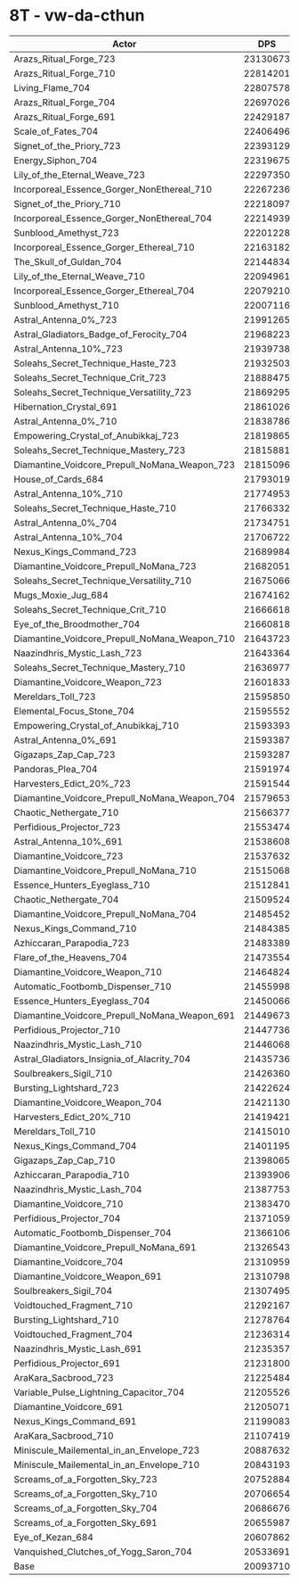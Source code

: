 # 8T - vw-da-cthun
| Actor | DPS | Increase |
|---|:---:|:---:|
|Arazs_Ritual_Forge_723|23130673|15.11%|
|Arazs_Ritual_Forge_710|22814201|13.54%|
|Living_Flame_704|22807578|13.51%|
|Arazs_Ritual_Forge_704|22697026|12.96%|
|Arazs_Ritual_Forge_691|22429187|11.62%|
|Scale_of_Fates_704|22406496|11.51%|
|Signet_of_the_Priory_723|22393129|11.44%|
|Energy_Siphon_704|22319675|11.08%|
|Lily_of_the_Eternal_Weave_723|22297350|10.97%|
|Incorporeal_Essence_Gorger_NonEthereal_710|22267236|10.82%|
|Signet_of_the_Priory_710|22218097|10.57%|
|Incorporeal_Essence_Gorger_NonEthereal_704|22214939|10.56%|
|Sunblood_Amethyst_723|22201228|10.49%|
|Incorporeal_Essence_Gorger_Ethereal_710|22163182|10.30%|
|The_Skull_of_Guldan_704|22144834|10.21%|
|Lily_of_the_Eternal_Weave_710|22094961|9.96%|
|Incorporeal_Essence_Gorger_Ethereal_704|22079210|9.88%|
|Sunblood_Amethyst_710|22007116|9.52%|
|Astral_Antenna_0%_723|21991265|9.44%|
|Astral_Gladiators_Badge_of_Ferocity_704|21968223|9.33%|
|Astral_Antenna_10%_723|21939738|9.19%|
|Soleahs_Secret_Technique_Haste_723|21932503|9.15%|
|Soleahs_Secret_Technique_Crit_723|21888475|8.93%|
|Soleahs_Secret_Technique_Versatility_723|21869295|8.84%|
|Hibernation_Crystal_691|21861026|8.80%|
|Astral_Antenna_0%_710|21838786|8.68%|
|Empowering_Crystal_of_Anubikkaj_723|21819865|8.59%|
|Soleahs_Secret_Technique_Mastery_723|21815881|8.57%|
|Diamantine_Voidcore_Prepull_NoMana_Weapon_723|21815096|8.57%|
|House_of_Cards_684|21793019|8.46%|
|Astral_Antenna_10%_710|21774953|8.37%|
|Soleahs_Secret_Technique_Haste_710|21766332|8.32%|
|Astral_Antenna_0%_704|21734751|8.17%|
|Astral_Antenna_10%_704|21706722|8.03%|
|Nexus_Kings_Command_723|21689984|7.94%|
|Diamantine_Voidcore_Prepull_NoMana_723|21682051|7.90%|
|Soleahs_Secret_Technique_Versatility_710|21675066|7.87%|
|Mugs_Moxie_Jug_684|21674162|7.87%|
|Soleahs_Secret_Technique_Crit_710|21666618|7.83%|
|Eye_of_the_Broodmother_704|21660818|7.80%|
|Diamantine_Voidcore_Prepull_NoMana_Weapon_710|21643723|7.71%|
|Naazindhris_Mystic_Lash_723|21643364|7.71%|
|Soleahs_Secret_Technique_Mastery_710|21636977|7.68%|
|Diamantine_Voidcore_Weapon_723|21601833|7.51%|
|Mereldars_Toll_723|21595850|7.48%|
|Elemental_Focus_Stone_704|21595552|7.47%|
|Empowering_Crystal_of_Anubikkaj_710|21593393|7.46%|
|Astral_Antenna_0%_691|21593387|7.46%|
|Gigazaps_Zap_Cap_723|21593287|7.46%|
|Pandoras_Plea_704|21591974|7.46%|
|Harvesters_Edict_20%_723|21591544|7.45%|
|Diamantine_Voidcore_Prepull_NoMana_Weapon_704|21579653|7.40%|
|Chaotic_Nethergate_710|21566377|7.33%|
|Perfidious_Projector_723|21553474|7.26%|
|Astral_Antenna_10%_691|21538608|7.19%|
|Diamantine_Voidcore_723|21537632|7.19%|
|Diamantine_Voidcore_Prepull_NoMana_710|21515068|7.07%|
|Essence_Hunters_Eyeglass_710|21512841|7.06%|
|Chaotic_Nethergate_704|21509524|7.05%|
|Diamantine_Voidcore_Prepull_NoMana_704|21485452|6.93%|
|Nexus_Kings_Command_710|21484385|6.92%|
|Azhiccaran_Parapodia_723|21483389|6.92%|
|Flare_of_the_Heavens_704|21473554|6.87%|
|Diamantine_Voidcore_Weapon_710|21464824|6.82%|
|Automatic_Footbomb_Dispenser_710|21455998|6.78%|
|Essence_Hunters_Eyeglass_704|21450066|6.75%|
|Diamantine_Voidcore_Prepull_NoMana_Weapon_691|21449673|6.75%|
|Perfidious_Projector_710|21447736|6.74%|
|Naazindhris_Mystic_Lash_710|21446068|6.73%|
|Astral_Gladiators_Insignia_of_Alacrity_704|21435736|6.68%|
|Soulbreakers_Sigil_710|21426360|6.63%|
|Bursting_Lightshard_723|21422624|6.61%|
|Diamantine_Voidcore_Weapon_704|21421130|6.61%|
|Harvesters_Edict_20%_710|21419421|6.60%|
|Mereldars_Toll_710|21415010|6.58%|
|Nexus_Kings_Command_704|21401195|6.51%|
|Gigazaps_Zap_Cap_710|21398065|6.49%|
|Azhiccaran_Parapodia_710|21393906|6.47%|
|Naazindhris_Mystic_Lash_704|21387753|6.44%|
|Diamantine_Voidcore_710|21383470|6.42%|
|Perfidious_Projector_704|21371059|6.36%|
|Automatic_Footbomb_Dispenser_704|21366106|6.33%|
|Diamantine_Voidcore_Prepull_NoMana_691|21326543|6.14%|
|Diamantine_Voidcore_704|21310959|6.06%|
|Diamantine_Voidcore_Weapon_691|21310798|6.06%|
|Soulbreakers_Sigil_704|21307495|6.04%|
|Voidtouched_Fragment_710|21292167|5.96%|
|Bursting_Lightshard_710|21278764|5.90%|
|Voidtouched_Fragment_704|21236314|5.69%|
|Naazindhris_Mystic_Lash_691|21235357|5.68%|
|Perfidious_Projector_691|21231800|5.66%|
|AraKara_Sacbrood_723|21225484|5.63%|
|Variable_Pulse_Lightning_Capacitor_704|21205526|5.53%|
|Diamantine_Voidcore_691|21205071|5.53%|
|Nexus_Kings_Command_691|21199083|5.50%|
|AraKara_Sacbrood_710|21107419|5.04%|
|Miniscule_Mailemental_in_an_Envelope_723|20887632|3.95%|
|Miniscule_Mailemental_in_an_Envelope_710|20843193|3.73%|
|Screams_of_a_Forgotten_Sky_723|20752884|3.28%|
|Screams_of_a_Forgotten_Sky_710|20706654|3.05%|
|Screams_of_a_Forgotten_Sky_704|20686676|2.95%|
|Screams_of_a_Forgotten_Sky_691|20655987|2.80%|
|Eye_of_Kezan_684|20607862|2.56%|
|Vanquished_Clutches_of_Yogg_Saron_704|20533691|2.19%|
|Base|20093710|0.00%|
